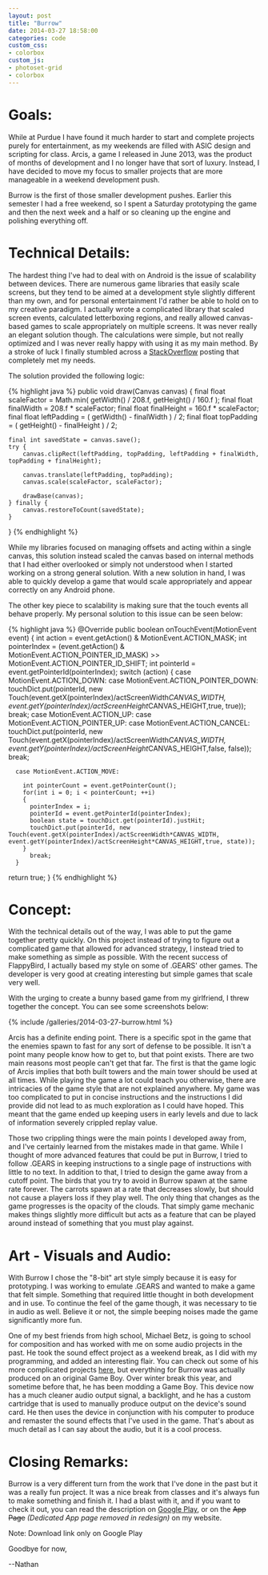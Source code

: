 ```yaml
---
layout: post
title: "Burrow"
date: 2014-03-27 18:58:00
categories: code
custom_css:
- colorbox
custom_js:
- photoset-grid
- colorbox
---
```

# Goals:

While at Purdue I have found it much harder to start and complete projects purely for entertainment, as my weekends are filled with ASIC design and scripting for class.  Arcis, a game I released in June 2013, was the product of months of development and I no longer have that sort of luxury.  Instead, I have decided to move my focus to smaller projects that are more manageable in a weekend development push.

Burrow is the first of those smaller development pushes.  Earlier this semester I had a free weekend, so I spent a Saturday prototyping the game and then the next week and a half or so cleaning up the engine and polishing everything off.

# Technical Details:

The hardest thing I've had to deal with on Android is the issue of scalability between devices.  There are numerous game libraries that easily scale screens, but they tend to be aimed at a development style slightly different than my own, and for personal entertainment I'd rather be able to hold on to my creative paradigm.  I actually wrote a complicated library that scaled screen events, calculated letterboxing regions, and really allowed canvas-based games to scale appropriately on multiple screens. It was never really an elegant solution though.  The calculations were simple, but not really optimized and I was never really happy with using it as my main method. By a stroke of luck I finally stumbled across a [StackOverflow](http://stackoverflow.com/questions/10707519/scaling-a-fixed-surfaceview-to-fill-vertically-and-maintain-aspect-ratio) posting that completely met my needs.

The solution provided the following logic:

{% highlight java %}
public void draw(Canvas canvas)
{
    final float scaleFactor = Math.min( getWidth() / 208.f, getHeight() / 160.f );
    final float finalWidth = 208.f * scaleFactor;
    final float finalHeight = 160.f * scaleFactor;
    final float leftPadding = ( getWidth() - finalWidth ) / 2;
    final float topPadding =  ( getHeight() - finalHeight ) / 2;

    final int savedState = canvas.save();
    try {
        canvas.clipRect(leftPadding, topPadding, leftPadding + finalWidth, topPadding + finalHeight);

        canvas.translate(leftPadding, topPadding);
        canvas.scale(scaleFactor, scaleFactor);

        drawBase(canvas);
    } finally {
        canvas.restoreToCount(savedState);
    }
}
{% endhighlight %}

While my libraries focused on managing offsets and acting within a single canvas, this solution instead scaled the canvas based on internal methods that I had either overlooked or simply not understood when I started working on a strong general solution.  With a new solution in hand, I was able to quickly develop a game that would scale appropriately and appear correctly on any Android phone.

The other key piece to scalability is making sure that the touch events all behave properly.  My personal solution to this issue can be seen below:

{% highlight java %}
@Override
public boolean onTouchEvent(MotionEvent event) {
  int action = event.getAction() & MotionEvent.ACTION_MASK;
      int pointerIndex = (event.getAction() & MotionEvent.ACTION_POINTER_ID_MASK) >> MotionEvent.ACTION_POINTER_ID_SHIFT;
      int pointerId = event.getPointerId(pointerIndex);
      switch (action) {
      case MotionEvent.ACTION_DOWN:
      case MotionEvent.ACTION_POINTER_DOWN:
        touchDict.put(pointerId, new Touch(event.getX(pointerIndex)/actScreenWidth*CANVAS_WIDTH, event.getY(pointerIndex)/actScreenHeight*CANVAS_HEIGHT,true, true));
          break;
      case MotionEvent.ACTION_UP:
      case MotionEvent.ACTION_POINTER_UP:
      case MotionEvent.ACTION_CANCEL:
        touchDict.put(pointerId, new Touch(event.getX(pointerIndex)/actScreenWidth*CANVAS_WIDTH, event.getY(pointerIndex)/actScreenHeight*CANVAS_HEIGHT,false, false));
          break;

      case MotionEvent.ACTION_MOVE:

        int pointerCount = event.getPointerCount();
        for(int i = 0; i < pointerCount; ++i)
        {
          pointerIndex = i;
          pointerId = event.getPointerId(pointerIndex);
          boolean state = touchDict.get(pointerId).justHit;
          touchDict.put(pointerId, new Touch(event.getX(pointerIndex)/actScreenWidth*CANVAS_WIDTH, event.getY(pointerIndex)/actScreenHeight*CANVAS_HEIGHT,true, state));
        }
          break;
      }

  return true;
}
{% endhighlight %}

# Concept:

With the technical details out of the way, I was able to put the game together pretty quickly.  On this project instead of trying to figure out a complicated game that allowed for advanced strategy, I instead tried to make something as simple as possible.  With the recent success of FlappyBird, I actually based my style on some of .GEARS' other games.  The developer is very good at creating interesting but simple games that scale very well.

With the urging to create a bunny based game from my girlfriend, I threw together the concept.  You can see some screenshots below:

{% include /galleries/2014-03-27-burrow.html %}

Arcis has a definite ending point.  There is a specific spot in the game that the enemies spawn to fast for any sort of defense to be possible.  It isn't a point many people know how to get to, but that point exists.  There are two main reasons most people can't get that far.  The first is that the game logic of Arcis implies that both built towers and the main tower should be used at all times.  While playing the game a lot could teach you otherwise, there are intricacies of the game style that are not explained anywhere.  My game was too complicated to put in concise instructions and the instructions I did provide did not lead to as much exploration as I could have hoped.  This meant that the game ended up keeping users in early levels and due to lack of information severely crippled replay value.

Those two crippling things were the main points I developed away from, and I've certainly learned from the mistakes made in that game.  While I thought of more advanced features that could be put in Burrow, I tried to follow .GEARS in keeping instructions to a single page of instructions with little to no text. In addition to that, I tried to design the game away from a cutoff point.  The birds that you try to avoid in Burrow spawn at the same rate forever.  The carrots spawn at a rate that decreases slowly, but should not cause a players loss if they play well.  The only thing that changes as the game progresses is the opacity of the clouds.  That simply game mechanic makes things slightly more difficult but acts as a feature that can be played around instead of something that you must play against.

# Art - Visuals and Audio:

With Burrow I chose the "8-bit" art style simply because it is easy for prototyping.  I was working to emulate .GEARS and wanted to make a game that felt simple.  Something that required little thought in both development and in use.  To continue the feel of the game though, it was necessary to tie in audio as well.  Believe it or not, the simple beeping noises made the game significantly more fun.

One of my best friends from high school, Michael Betz, is going to school for composition and has worked with me on some audio projects in the past.  He took the sound effect project as a weekend break, as I did with my programming, and added an interesting flair.  You can check out some of his more complicated projects [here](http://michaelbetzmusic.com/compositions/), but everything for Burrow was actually produced on an original Game Boy.  Over winter break this year, and sometime before that, he has been modding a Game Boy.  This device now has a much cleaner audio output signal, a backlight, and he has a custom cartridge that is used to manually produce output on the device's sound card.  He then uses the device in conjunction with his computer to produce and remaster the sound effects that I've used in the game.  That's about as much detail as I can say about the audio, but it is a cool process.

# Closing Remarks:

Burrow is a very different turn from the work that I've done in the past but it was a really fun project.  It was a nice break from classes and it's always fun to make something and finish it.  I had a blast with it, and if you want to check it out, you can read the  description on [Google Play](https://play.google.com/store/apps/details?id=com.petronicarts.burrow), or on the <s>App Page</s> *(Dedicated App page removed in redesign)* on my website.

Note: Download link only on Google Play

Goodbye for now,

--Nathan
